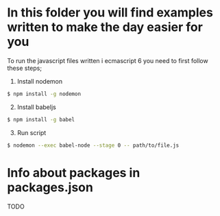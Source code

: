 
# In this folder you will find examples written to make the day easier for you

To run the javascript files written i ecmascript 6 you need to first follow these steps;

1. Install nodemon
```bash
$ npm install -g nodemon
```
2. Install babeljs
```bash
$ npm install -g babel
```
3. Run script
```bash
$ nodemon --exec babel-node --stage 0 -- path/to/file.js
```
   
   
 # Info about packages in packages.json
 
 TODO
